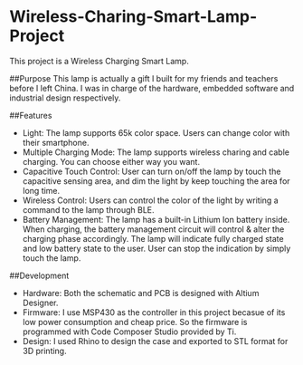 # Wireless-Charing-Smart-Lamp-Project
This project is a Wireless Charging Smart Lamp.

##Purpose
This lamp is actually a gift I built for my friends and teachers before I left China.
I was in charge of the hardware, embedded software and industrial design respectively.

##Features
- Light: The lamp supports 65k color space. Users can change color with their smartphone.
- Multiple Charging Mode: The lamp supports wireless charing and cable charging. You can choose either way you want.
- Capacitive Touch Control: User can turn on/off the lamp by touch the capacitive sensing area, and dim the light by keep touching the area for long time.
- Wireless Control: Users can control the color of the light by writing a command to the lamp through BLE.
- Battery Management: The lamp has a built-in Lithium Ion battery inside. When charging, the battery management circuit will control & alter the charging phase accordingly. The lamp will indicate fully charged state and low battery state to the user. User can stop the indication by simply touch the lamp.

##Development
- Hardware: Both the schematic and PCB is designed with Altium Designer.
- Firmware: I use MSP430 as the controller in this project becasue of its low power consumption and cheap price. So the firmware is programmed with Code Composer Studio provided by Ti.
- Design: I used Rhino to design the case and exported to STL format for 3D printing.


